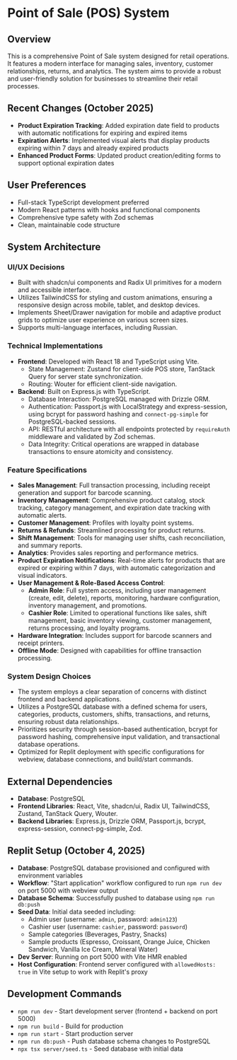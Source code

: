# Point of Sale (POS) System

## Overview
This is a comprehensive Point of Sale system designed for retail operations. It features a modern interface for managing sales, inventory, customer relationships, returns, and analytics. The system aims to provide a robust and user-friendly solution for businesses to streamline their retail processes.

## Recent Changes (October 2025)
- **Product Expiration Tracking**: Added expiration date field to products with automatic notifications for expiring and expired items
- **Expiration Alerts**: Implemented visual alerts that display products expiring within 7 days and already expired products
- **Enhanced Product Forms**: Updated product creation/editing forms to support optional expiration dates

## User Preferences
- Full-stack TypeScript development preferred
- Modern React patterns with hooks and functional components
- Comprehensive type safety with Zod schemas
- Clean, maintainable code structure

## System Architecture

### UI/UX Decisions
- Built with shadcn/ui components and Radix UI primitives for a modern and accessible interface.
- Utilizes TailwindCSS for styling and custom animations, ensuring a responsive design across mobile, tablet, and desktop devices.
- Implements Sheet/Drawer navigation for mobile and adaptive product grids to optimize user experience on various screen sizes.
- Supports multi-language interfaces, including Russian.

### Technical Implementations
- **Frontend**: Developed with React 18 and TypeScript using Vite.
    - State Management: Zustand for client-side POS store, TanStack Query for server state synchronization.
    - Routing: Wouter for efficient client-side navigation.
- **Backend**: Built on Express.js with TypeScript.
    - Database Interaction: PostgreSQL managed with Drizzle ORM.
    - Authentication: Passport.js with LocalStrategy and express-session, using bcrypt for password hashing and `connect-pg-simple` for PostgreSQL-backed sessions.
    - API: RESTful architecture with all endpoints protected by `requireAuth` middleware and validated by Zod schemas.
    - Data Integrity: Critical operations are wrapped in database transactions to ensure atomicity and consistency.

### Feature Specifications
- **Sales Management**: Full transaction processing, including receipt generation and support for barcode scanning.
- **Inventory Management**: Comprehensive product catalog, stock tracking, category management, and expiration date tracking with automatic alerts.
- **Customer Management**: Profiles with loyalty point systems.
- **Returns & Refunds**: Streamlined processing for product returns.
- **Shift Management**: Tools for managing user shifts, cash reconciliation, and summary reports.
- **Analytics**: Provides sales reporting and performance metrics.
- **Product Expiration Notifications**: Real-time alerts for products that are expired or expiring within 7 days, with automatic categorization and visual indicators.
- **User Management & Role-Based Access Control**:
    - **Admin Role**: Full system access, including user management (create, edit, delete), reports, monitoring, hardware configuration, inventory management, and promotions.
    - **Cashier Role**: Limited to operational functions like sales, shift management, basic inventory viewing, customer management, returns processing, and loyalty programs.
- **Hardware Integration**: Includes support for barcode scanners and receipt printers.
- **Offline Mode**: Designed with capabilities for offline transaction processing.

### System Design Choices
- The system employs a clear separation of concerns with distinct frontend and backend applications.
- Utilizes a PostgreSQL database with a defined schema for users, categories, products, customers, shifts, transactions, and returns, ensuring robust data relationships.
- Prioritizes security through session-based authentication, bcrypt for password hashing, comprehensive input validation, and transactional database operations.
- Optimized for Replit deployment with specific configurations for webview, database connections, and build/start commands.

## External Dependencies
- **Database**: PostgreSQL
- **Frontend Libraries**: React, Vite, shadcn/ui, Radix UI, TailwindCSS, Zustand, TanStack Query, Wouter.
- **Backend Libraries**: Express.js, Drizzle ORM, Passport.js, bcrypt, express-session, connect-pg-simple, Zod.

## Replit Setup (October 4, 2025)
- **Database**: PostgreSQL database provisioned and configured with environment variables
- **Workflow**: "Start application" workflow configured to run `npm run dev` on port 5000 with webview output
- **Database Schema**: Successfully pushed to database using `npm run db:push`
- **Seed Data**: Initial data seeded including:
  - Admin user (username: `admin`, password: `admin123`)
  - Cashier user (username: `cashier`, password: `password`)
  - Sample categories (Beverages, Pastry, Snacks)
  - Sample products (Espresso, Croissant, Orange Juice, Chicken Sandwich, Vanilla Ice Cream, Mineral Water)
- **Dev Server**: Running on port 5000 with Vite HMR enabled
- **Host Configuration**: Frontend server configured with `allowedHosts: true` in Vite setup to work with Replit's proxy

## Development Commands
- `npm run dev` - Start development server (frontend + backend on port 5000)
- `npm run build` - Build for production
- `npm run start` - Start production server
- `npm run db:push` - Push database schema changes to PostgreSQL
- `npx tsx server/seed.ts` - Seed database with initial data